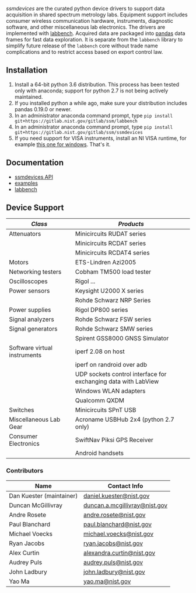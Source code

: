 *ssmdevices* are the curated python device drivers to support data acquisition in shared spectrum metrology labs. Equipment support includes
consumer wireless communication hardware, instruments, diagnostic software, and other miscellaneous lab electronics.
The drivers are implemented with [labbench](https://gitlab.nist.gov/gitlab/ssm/labbench). Acquired data are packaged into [pandas](http://pandas.pydata.org/) data frames for fast data exploration.
It is separate from the `labbench` library to simplify future release of the `labbench` core without trade name complications and to restrict
access based on export control law.

## Installation
1. Install a 64-bit python 3.6 distribution. This process has been tested only with anaconda; support for python 2.7 is not being actively maintained.
2. If you installed python a while ago, make sure your distribution includes pandas 0.19.0 or newer.
3. In an administrator anaconda command prompt, type `pip install git+https://gitlab.nist.gov/gitlab/ssm/labbench`
4. In an administrator anaconda command prompt, type `pip install git+https://gitlab.nist.gov/gitlab/ssm/ssmdevices`
5. If you need support for VISA instruments, install an NI VISA runtime, for example [this one for windows](http://download.ni.com/support/softlib/visa/NI-VISA/16.0/Windows/NIVISA1600runtime.exe).
That's it.

## Documentation
* [ssmdevices API](http://ssm.ipages.nist.gov/ssmdevices/)
* [examples](examples)
* [labbench](https://gitlab.nist.gov/gitlab/ssm/labbench#how-to)

## Device Support
| *Class* | *Products* |
|-------------|---------|
|Attenuators|Minicircuits RUDAT series|
|           |Minicircuits RCDAT series|
|           |Minicircuits RCDAT4 series|
|Motors|ETS-Lindren Azi2005|
|Networking testers|Cobham TM500 load tester|
|Oscilloscopes|Rigol ...|
|Power sensors|Keysight U2000 X series|
|             |Rohde Schwarz NRP Series|
|Power supplies|Rigol DP800 series|
|Signal analyzers|Rohde Schwarz FSW series|
|Signal generators|Rohde Schwarz SMW series|
|                 |Spirent GSS8000 GNSS Simulator|
|Software virtual instruments|iperf 2.08 on host|
|                            |iperf on randroid over adb|
|                            |UDP sockets control interface for exchanging data with LabView|
|                            |Windows WLAN adapters|
|                            |Qualcomm QXDM|
|Switches|Minicircuits SPnT USB|
|Miscellaneous Lab Gear      |Acroname USBHub 2x4 (python 2.7 only)|
|Consumer Electronics        |SwiftNav Piksi GPS Receiver|
|                            |Android handsets|



### Contributors
| Name  |  Contact Info |
|---|---|
| Dan Kuester (maintainer)  |  <daniel.kuester@nist.gov> |
| Duncan McGillivray  | <duncan.a.mcgillivray@nist.gov>  |
| Andre Rosete        | <andre.rosete@nist.gov> |
| Paul Blanchard | <paul.blanchard@nist.gov> |
| Michael Voecks | <michael.voecks@nist.gov> |
| Ryan Jacobs | ryan.jacobs@nist.gov |
| Alex Curtin | alexandra.curtin@nist.gov |
| Audrey Puls | <audrey.puls@nist.gov> |
| John Ladbury | <john.ladbury@nist.gov> |
| Yao Ma | <yao.ma@nist.gov> |
